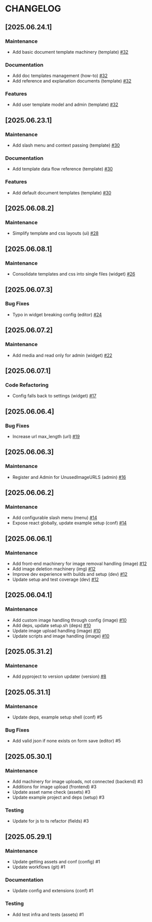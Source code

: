 # CHANGELOG

<!--next-version-placeholder-->

## [2025.06.24.1]

### Maintenance
- Add basic document template machinery (template) [#32](https://github.com/Dunwright-dev/django-blocknote/pull/32)

### Documentation
- Add doc templates management (how-to) [#32](https://github.com/Dunwright-dev/django-blocknote/pull/32)
- Add reference and explanation documents (template) [#32](https://github.com/Dunwright-dev/django-blocknote/pull/32)

### Features
- Add user template model and admin (template) [#32](https://github.com/Dunwright-dev/django-blocknote/pull/32)


## [2025.06.23.1]

### Maintenance
- Add slash menu and context passing (template) [#30](https://github.com/Dunwright-dev/django-blocknote/pull/30)

### Documentation
- Add template data flow reference (template) [#30](https://github.com/Dunwright-dev/django-blocknote/pull/30)

### Features
- Add default document templates (template) [#30](https://github.com/Dunwright-dev/django-blocknote/pull/30)


## [2025.06.08.2]

### Maintenance
- Simplify template and css layouts (ui) [#28](https://github.com/Dunwright-dev/django-blocknote/pull/28)


## [2025.06.08.1]

### Maintenance
- Consolidate templates and css into single files (widget) [#26](https://github.com/Dunwright-dev/django-blocknote/pull/26)


## [2025.06.07.3]

### Bug Fixes
- Typo in widget breaking config (editor) [#24](https://github.com/Dunwright-dev/django-blocknote/pull/24)


## [2025.06.07.2]

### Maintenance
- Add media and read only for admin (widget) [#22](https://github.com/Dunwright-dev/django-blocknote/pull/22)


## [2025.06.07.1]

### Code Refactoring
- Config falls back to settings (widget) [#17](https://github.com/Dunwright-dev/django-blocknote/pull/17)


## [2025.06.06.4]

### Bug Fixes
- Increase url max_length (url) [#19](https://github.com/Dunwright-dev/django-blocknote/pull/19)


## [2025.06.06.3]

### Maintenance
- Register and Admin for UnusedImageURLS (admin) [#16](https://github.com/Dunwright-dev/django-blocknote/pull/16)


## [2025.06.06.2]

### Maintenance
- Add configurable slash menu (menu) [#14](https://github.com/Dunwright-dev/django-blocknote/pull/14)
- Expose react globally, update example setup (conf) [#14](https://github.com/Dunwright-dev/django-blocknote/pull/14)


## [2025.06.06.1]

### Maintenance
- Add front-end machinery for image removal handling (image) [#12](https://github.com/Dunwright-dev/django-blocknote/pull/12)
- Add image deletion machinery (img) [#12](https://github.com/Dunwright-dev/django-blocknote/pull/12)
- Improve dev experience with builds and setup (dev) [#12](https://github.com/Dunwright-dev/django-blocknote/pull/12)
- Update setup and test coverage (dev) [#12](https://github.com/Dunwright-dev/django-blocknote/pull/12)


## [2025.06.04.1]

### Maintenance
- Add custom image handling through config (image) [#10](https://github.com/Dunwright-dev/django-blocknote/pull/10)
- Add deps, update setup.sh (deps) [#10](https://github.com/Dunwright-dev/django-blocknote/pull/10)
- Update image upload handling (image) [#10](https://github.com/Dunwright-dev/django-blocknote/pull/10)
- Update scripts and image handling (image) [#10](https://github.com/Dunwright-dev/django-blocknote/pull/10)


## [2025.05.31.2]

### Maintenance
- Add pyproject to version updater (version) [#8](https://github.com/Dunwright-dev/django-blocknote/pull/8)


## [2025.05.31.1]

### Maintenance
- Update deps, example setup shell (conf) #5

### Bug Fixes
- Add valid json if none exists on form save (editor) #5


## [2025.05.30.1]

### Maintenance
- Add machinery for image uploads, not connected (backend) #3
- Additions for image upload (frontend) #3
- Update asset name check (assets) #3
- Update example project and deps (setup) #3

### Testing
- Update for js to ts refactor (fields) #3


## [2025.05.29.1]

### Maintenance
- Update getting assets and conf (config) #1
- Update workflows (git) #1

### Documentation
- Update config and extensions (conf) #1

### Testing
- Add test infra and tests (assets) #1


